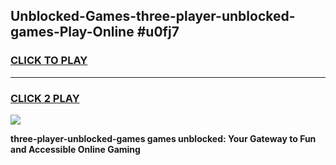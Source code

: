 
## Unblocked-Games-three-player-unblocked-games-Play-Online #u0fj7
<h3>
<a href="https://news.freeplayer.one?title=three-player-unblocked-games&ref=3">CLICK TO PLAY</a></h3>
<hr>

<h3>
<a href="https://news.freeplayer.one?title=three-player-unblocked-games&ref=3">CLICK 2 PLAY</a>
  
</h3>

<a href="https://news.freeplayer.one?title=three-player-unblocked-games&ref=3"><img src="https://clearcache.store/games.png"></a>


**three-player-unblocked-games games unblocked: Your Gateway to Fun and Accessible Online Gaming**
